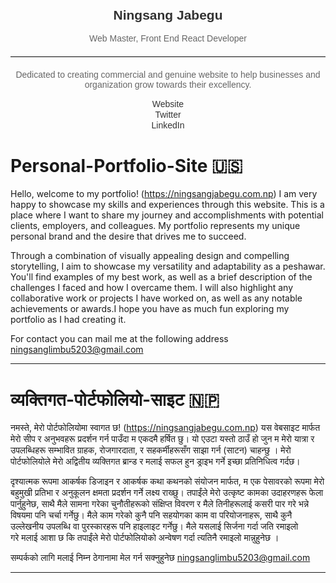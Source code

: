 <h2 style="color: #333; font-family: Arial, sans-serif; margin-top: 20px; text-align: center;">Ningsang Jabegu</h2>
  <p style="color: #666; font-family: Arial, sans-serif; text-align: center;">Web Master, Front End React Developer</p>
  <hr style="border: none; border-top: 1px solid #ddd; margin: 20px 0;">
  <p style="color: #666; font-family: Arial, sans-serif; text-align: center;">Dedicated to creating commercial and genuine website to help businesses and organization grow towards their excellency.</p>
  <ul style="list-style: none; padding-left: 0; text-align: center;">
    <li><a href="https://ningsangjabegu.com.np" style="color: #333; font-family: Arial, sans-serif; text-decoration: none;">Website</a></li>
    <li><a href="https://www.facebook.com/ningsang.jabegu" style="color: #333; font-family: Arial, sans-serif; text-decoration: none;">Twitter</a></li>
    <li><a href="https://www.linkedin.com/in/ningsang-jabegu-45b545216/" style="color: #333; font-family: Arial, sans-serif; text-decoration: none;">LinkedIn</a></li>
  </ul>
</div>


# Personal-Portfolio-Site 🇺🇸
Hello, welcome to my portfolio! (https://ningsangjabegu.com.np) I am very happy to showcase my skills and experiences through this website. This is a place where I want to share my journey and accomplishments with potential clients, employers, and colleagues. My portfolio represents my unique personal brand and the desire that drives me to succeed.

Through a combination of visually appealing design and compelling storytelling, I aim to showcase my versatility and adaptability as a peshawar. You'll find examples of my best work, as well as a brief description of the challenges I faced and how I overcame them. I will also highlight any collaborative work or projects I have worked on, as well as any notable achievements or awards.I hope you have as much fun exploring my portfolio as I had creating it.

For contact you can mail me at the following address
ningsanglimbu5203@gmail.com
___________________________________________________________________________

# व्यक्तिगत-पोर्टफोलियो-साइट 🇳🇵
नमस्ते, मेरो पोर्टफोलियोमा स्वागत छ! (https://ningsangjabegu.com.np) यस वेबसाइट मार्फत मेरो सीप र अनुभवहरू प्रदर्शन गर्न पाउँदा म एकदमै हर्षित छु। यो एउटा यस्तो ठाउँ हो जुन म मेरो यात्रा र उपलब्धिहरू सम्भावित ग्राहक, रोजगारदाता, र सहकर्मीहरूसँग साझा गर्न (साटन) चाहन्छु । मेरो पोर्टफोलियोले मेरो अद्वितीय व्यक्तिगत ब्रान्ड र मलाई सफल हुन ड्राइभ गर्ने इच्छा प्रतिनिधित्व गर्दछ।

दृश्यात्मक रूपमा आकर्षक डिजाइन र आकर्षक कथा कथनको संयोजन मार्फत, म एक पेसावरको रूपमा मेरो बहुमुखी प्रतिभा र अनुकूलन क्षमता प्रदर्शन गर्ने लक्ष्य राख्छु। तपाईंले मेरो उत्कृष्ट कामका उदाहरणहरू फेला पार्नुहुनेछ, साथै मैले सामना गरेका चुनौतीहरूको संक्षिप्‍त विवरण र मैले तिनीहरूलाई कसरी पार गरे भन्ने विषयमा पनि चर्चा गर्नेछु। मैले काम गरेको कुनै पनि सहयोगका काम वा परियोजनाहरू, साथै कुनै उल्लेखनीय उपलब्धि वा पुरस्कारहरू पनि हाइलाइट गर्नेछु। मैले यसलाई सिर्जना गर्दा जति रमाइलो गरे मलाई आशा छ कि तपाईंले मेरो पोर्टफोलियोको अन्वेषण गर्दा त्यतिनै रमाइलो मान्नुहुनेछ ।

सम्पर्कको लागि मलाई निम्न ठेगानामा मेल गर्न सक्नुहुनेछ
ningsanglimbu5203@gmail.com
___________________________________________________________________________
